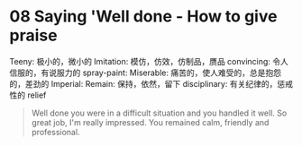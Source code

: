 # 08 Saying 'Well done - How to give praise

Teeny: 极小的，微小的
Imitation: 模仿，仿效，仿制品，赝品
convincing: 令人信服的，有说服力的
spray-paint: 
Miserable: 痛苦的，使人难受的，总是抱怨的，差劲的
Imperial: 
Remain: 保持，依然，留下 
disciplinary: 有关纪律的，惩戒性的
relief


> Well done
> you were in a difficult situation and you handled it well.
> So great job, I'm really impressed.
> You remained calm, friendly and professional.